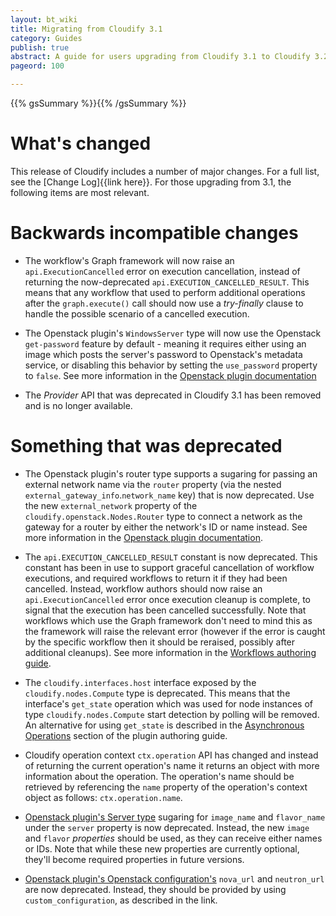 ```yaml
---
layout: bt_wiki
title: Migrating from Cloudify 3.1
category: Guides
publish: true
abstract: A guide for users upgrading from Cloudify 3.1 to Cloudify 3.2
pageord: 100

---
```

{{% gsSummary %}}{{% /gsSummary %}}

# What's changed

This release of Cloudify includes a number of major changes. For a full list, see the [Change Log]{{link here}}.
For those upgrading from 3.1, the following items are most relevant.

# Backwards incompatible changes

* The workflow's Graph framework will now raise an `api.ExecutionCancelled` error on execution cancellation, instead of returning the now-deprecated `api.EXECUTION_CANCELLED_RESULT`. This means that any workflow that used to perform additional operations after the `graph.execute()` call should now use a *try-finally* clause to handle the possible scenario of a cancelled execution.

* The Openstack plugin's `WindowsServer` type will now use the Openstack `get-password` feature by default - meaning it requires either using an image which posts the server's password to Openstack's metadata service, or disabling this behavior by setting the `use_password` property to `false`. See more information in the [Openstack plugin documentation](plugin-openstack.html#cloudifyopenstacknodeswindowsserver)

* The *Provider* API that was deprecated in Cloudify 3.1 has been removed and is no longer available.

# Something that was deprecated

* The Openstack plugin's router type supports a sugaring for passing an external network name via the `router` property (via the nested `external_gateway_info`.`network_name` key) that is now deprecated. Use the new `external_network` property of the `cloudify.openstack.Nodes.Router` type to connect a network as the gateway for a router by either the network's ID or name instead. See more information in the [Openstack plugin documentation](plugin-openstack.html).

* The `api.EXECUTION_CANCELLED_RESULT` constant is now deprecated. This constant has been in use to support graceful cancellation of workflow executions, and required workflows to return it if they had been cancelled. Instead, workflow authors should now raise an `api.ExecutionCancelled` error once execution cleanup is complete, to signal that the execution has been cancelled successfully. Note that workflows which use the Graph framework don't need to mind this as the framework will raise the relevant error (however if the error is caught by the specific workflow then it should be reraised, possibly after additional cleanups). See more information in the [Workflows authoring guide](workflows-authoring.html).

* The `cloudify.interfaces.host` interface exposed by the `cloudify.nodes.Compute` type is deprecated. This means that the interface's `get_state` operation which was used for node instances of type `cloudify.nodes.Compute` start detection by polling will be removed. An alternative for using `get_state` is described in the [Asynchronous Operations](plugins-authoring.html#asynchronous-operations) section of the plugin authoring guide.

* Cloudify operation context `ctx.operation` API has changed and instead of returning the current operation's name it returns an object with more information about the operation. The operation's name should be retrieved by referencing the `name` property of the operation's context object as follows: `ctx.operation.name`.

* [Openstack plugin's Server type](plugin-openstack.html#cloudifyopenstacknodesserver) sugaring for `image_name` and `flavor_name` under the `server` property is now deprecated. Instead, the new `image` and `flavor` *properties* should be used, as they can receive either names or IDs. Note that while these new properties are currently optional, they'll become required properties in future versions.

* [Openstack plugin's Openstack configuration's](plugin-openstack.html#openstack-configuration) `nova_url` and `neutron_url` are now deprecated. Instead, they should be provided by using `custom_configuration`, as described in the link.